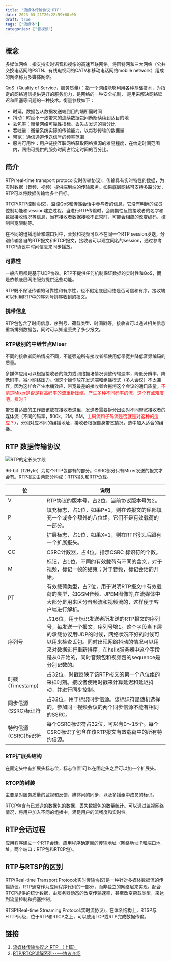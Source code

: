 ```yaml
---
title: "流媒体传输协议:RTP"
date: 2023-03-21T20:22:59+08:00
draft: true
tags: ["流媒体"]
categories: ["音视频"]
---
```


## 概念

多媒体网络：指支持实时语音和视像的高速互联网络。将因特网和三大网络（公共交换电话网络PSTN、有线电视网络CATV和移动电话网络mobile network）组成的网络称为多媒体网络。

QoS（Quality of Service，服务质量）：指一个网络能够利用各种基础技术，为指定的网络通信提供更好的服务能力，是网络的一种安全机制， 是用来解决网络延迟和阻塞等问题的一种技术。衡量参数如下：
- 时延，数据包从数据发送端到目的端所需时间
- 抖动：时延不一致带来的连续数据包间断断续续到达目的地
- 丢包率：衡量网络可靠性指标。丢失占发送的百分比
- 吞吐量：衡量系统实际的传输能力，以每秒传输的数据量
- 带宽：通信通道传送信号的频率范围
- 服务可用性：用户链接互联网络获取网络资源的难易程度，在给定时间范围内，网络可提供的服务时间占给定时间的百分比。

## 简介

RTP(real-time transport protocol实时传输协议)，传输具有实时特性的数据，为实时数据（音频、视频）提供端到端的传输服务。如果底层网络可支持多路分发，RTP可以将数据传输给多个目标。

RTCP(RTP控制协议)，监控QoS和传递会话中参与者的信息，它没有明确的成员控制功能和session建立过程。当进行RTP传输时，会周期性反馈接收者的名字和数据接收情况等信息，当有接收者数据接收不正常时，可能会相应的改变编码、控制带宽限制等。

在不同的组播地址和端口对中，音频和视频可以不在同一个RTP session发送，分别传输各自的RTP报文和RTCP报文，接收者可以建立同名的session，通过参考RTCP协议中时间信息来同步播放。

### 可靠性

一般应用都是基于UDP协议。RTP不提供任何机制保证数据的实时性和QoS，而是依赖底层网络服务提供这些功能。

RTP既不保证传输的可靠性和有序性，也不假定底层网络是否可信和有序。接收端可以利用RTP中的序列号排序收到的报文。

### 携带信息

RTP包包含了时间信息、序列号、荷载类型、时间戳等。接收者可以通过相关信息重新排列数据包，同时可以知道丢失了多少报文。

### RTP级别的中继节点Mixer

不同的接收者网络情况不同，不能强迫所有接收者都使用低带宽并降低音频编码的质量。

多媒体应用可以根据接收者的能力或网络拥堵情况调整传输速率，降低分辨率，降低码率，减小网络压力。但这个操作放在发送端和组播模式（多人会议）不太兼容，因为这样会产生木桶效应，带宽最差的接收者会拖垮这个会议的通讯质量。<font color=red>不清楚Mixer是否是将高码率的流重新压缩，产生多种不同码率的流，这个有点难度吧，费时？</font>

带宽自适应的工作应该放在接收者这里，发送者需要拆分出面对不同带宽接收者的媒体流（不同的码率，500k，2M，5M，<font color=red>主码流和子码流是否就是对这种的适应？</font>），分别对应不同的组播地址，接收者根据自身带宽情况，选中加入适合的组播。

## RTP 数据传输协议

![RTP的定长头字段](RTP的定长头字段.bmp)

96-bit（12Byte）为每个RTP包都有的部分。CSRC部分只有Mixer发送的报文才会有。RTP报文由两部分构成：RTP报头和RTP负载。

位 | 说明
---|---
V | RTP协议的版本号，占2位，当前协议版本号为2。
P | 填充标志，占1位，如果P=1，则在该报文的尾部填充一个或多个额外的八位组，它们不是有效载荷的一部分。
X | 扩展标志，占1位，如果X=1，则在RTP报头后跟有一个扩展报头。
CC | CSRC计数器，占4位，指示CSRC 标识符的个数。
M | 标记，占1位，不同的有效载荷有不同的含义，对于视频，标记一帧的结束；对于音频，标记会话的开始。
PT | 有效载荷类型，占7位，用于说明RTP报文中有效载荷的类型，如GSM音频、JPEM图像等,在流媒体中大部分是用来区分音频流和视频流的，这样便于客户端进行解析。
序列号 | 占16位，用于标识发送者所发送的RTP报文的序列号，每发送一个报文，序列号增1。这个字段当下层的承载协议用UDP的时候，网络状况不好的时候可以用来检查丢包。同时出现网络抖动的情况可以用来对数据进行重新排序，在helix服务器中这个字段是从0开始的，同时音频包和视频包的sequence是分别记数的。
时戳(Timestamp) | 占32位，时戳反映了该RTP报文的第一个八位组的采样时刻。接收者使用时戳来计算延迟和延迟抖动，并进行同步控制。
同步信源(SSRC)标识符 | 占32位，用于标识同步信源。该标识符是随机选择的，参加同一视频会议的两个同步信源不能有相同的SSRC。
特约信源(CSRC)标识符 | 每个CSRC标识符占32位，可以有0～15个。每个CSRC标识了包含在该RTP报文有效载荷中的所有特约信源。

### RTP扩展头结构

在固定头中有扩展头标志位，标志位置1可以在固定头之后可以加一个扩展头。

### RTCP的封装

主要是对服务质量的监视和反馈，媒体间的同步，以及多播组中成员的标识。

RTCP包含有已发送的数据包的数据、丢失数据包的数量统计。可以通过监视网络情况，将用户加入不同的组播中，满足用户的流畅度和实时性。

## RTP会话过程

应用程序建立一个RTP会话，应用程序确定目的传输地址（网络地址IP和端口地址，两个端口：RTP包和RTCP包）。

## RTP与RTSP的区别

RTP(Real-time Transport Protocol:实时传输协议)是一种针对多媒体数据流的传输协议。RTP通常作为应用程序代码的一部分，而非独立的网络层来实现。配合RTCP提供的统计数据，由服务器动态的改变传输速率，甚至改变荷载类型，来达到流量控制和拥塞控制。

RTSP(Real-time Streaming Protocol:实时流协议)，在体系结构上，RTSP与HTTP同级，位于RTP和RTCP之上，可以使用TCP或RTP完成数据传输。

## 链接
1. [流媒体传输协议之 RTP （上篇）](https://blog.csdn.net/irainsa/article/details/128000807)
2. [RTP/RTCP详解系列-----协议介绍](https://cloud.tencent.com/developer/article/2020373)